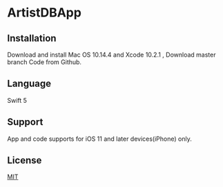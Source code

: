 # ArtistDBApp
## Installation

Download and install Mac OS 10.14.4 and Xcode 10.2.1  , 
Download master branch Code from Github.

## Language
Swift 5

## Support
App and code supports for iOS 11 and later devices(iPhone) only.

## License
[MIT](https://choosealicense.com/licenses/mit/)

